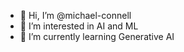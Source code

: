- 👋 Hi, I’m @michael-connell
- 👀 I’m interested in AI and ML
- 🌱 I’m currently learning Generative AI

<!---
michael-connell/michael-connell is a ✨ special ✨ repository because its `README.md` (this file) appears on your GitHub profile.
You can click the Preview link to take a look at your changes.
--->
